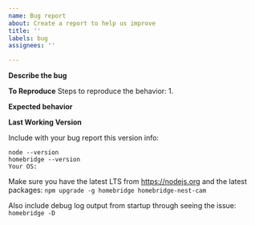 ```yaml
---
name: Bug report
about: Create a report to help us improve
title: ''
labels: bug
assignees: ''

---
```

**Describe the bug**

**To Reproduce**
Steps to reproduce the behavior:
1. 

**Expected behavior**

**Last Working Version**

Include with your bug report this version info:
```
node --version
homebridge --version
Your OS: 
```

Make sure you have the latest LTS from https://nodejs.org
and the latest packages: `npm upgrade -g homebridge homebridge-nest-cam`

Also include debug log output from startup through seeing the issue:
`homebridge -D`
